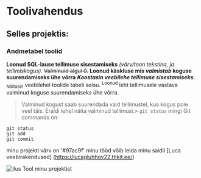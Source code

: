 # Toolivahendus
## Selles projektis:
### Andmetabel toolid
**Loonud SQL-lause tellimuse sisestamiseks**
*(värv/toon tekstina, ja tellimiskogus).*
~~Valminuid algul 0.~~
**Loonud käskluse mis _valmistab_ koguse suurendamiseks ühe võrra**
***Koostasin veebilehe tellimuse sisestamiseks.***
<sub>Näitasin</sub> veebilehel toolide tabeli seisu.
<sup>Loonud</sup> leht tellimusele vastava valminud koguse suurendamiseks ühe võrra.
>Valminud kogust saab suurendada vaid tellimustel,
kus kogus pole veel täis.
Eraldi lehel näita valminud tellimusi.>
`git status`
mingi Git commands on:
```
git status
git add
git commit
```
minu projekti värv on '#97ac9f'
minu tööd võib leida minu saidil [Luca veebirakendused] (https://lucagluhhov22.thkit.ee/)

![ilus Tool minu projektist](https://media2.kodukaubamaja.ee/983662-tm_large_default/toolid-2tk-naomi-61x605xh4784cm-tumehall.jpg)
